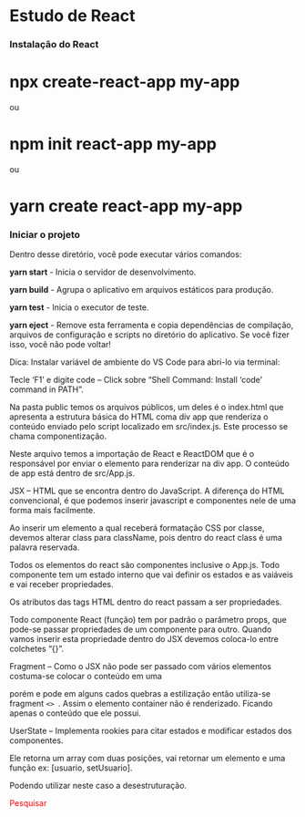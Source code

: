 # Estudo de React

<h3>Instalação do React</h3>

# npx create-react-app my-app

<p>ou</p>

# npm init react-app my-app

<p>ou</p>

# yarn create react-app my-app

<h3>Iniciar o projeto</h3>

<p>Dentro desse diretório, você pode executar vários comandos:</p>

<b>yarn start</b> - Inicia o servidor de desenvolvimento.</p>

<b>yarn build</b> - Agrupa o aplicativo em arquivos estáticos para produção.</p>

<b>yarn test</b> - Inicia o executor de teste.</p>

<b>yarn eject</b> - Remove esta ferramenta e copia dependências de compilação, arquivos de configuração e scripts no diretório do aplicativo. Se você fizer isso, você não pode voltar!</p>

<p>Dica: Instalar variável de ambiente do VS Code para abri-lo via terminal:</p>
<p>Tecle ‘F1’ e digite code – Click sobre “Shell Command: Install ‘code’ command in PATH”.</p>

<p>Na pasta public temos os arquivos públicos, um deles é o index.html que apresenta a estrutura básica do HTML coma div app que renderiza o conteúdo enviado pelo script localizado em src/index.js. Este processo se chama componentização.</p>

<p>Neste arquivo temos a importação de React e ReactDOM que é o responsável por enviar o elemento para renderizar na div app. O conteúdo de app está dentro de src/App.js.</p>

<p>JSX – HTML que se encontra dentro do JavaScript. A diferença do HTML convencional, é que podemos inserir javascript e componentes nele de uma forma mais facilmente.</p>

<p>Ao inserir um elemento a qual receberá formatação CSS por classe, devemos alterar class para className, pois dentro do react class é uma palavra reservada.</p>

<p>Todos os elementos do react são componentes inclusive o App.js. Todo componente tem um estado interno que vai definir os estados e as vaiáveis e vai receber propriedades.</p>

<p>Os atributos das tags HTML dentro do react passam a ser propriedades.</p>

<p>Todo componente React (função) tem por padrão o parâmetro props, que pode-se passar propriedades de um componente para outro. Quando vamos inserir esta propriedade dentro do JSX devemos coloca-lo entre colchetes “{}”.</p>

<p>Fragment – Como o JSX não pode ser passado com vários elementos costuma-se colocar o conteúdo em uma <code><div></div></code> porém e pode em alguns cados quebras a estilização então utiliza-se fragment <code><> </></code>. Assim o elemento container não é renderizado. Ficando apenas o conteúdo que ele possui.</p>

<p>UserState – Implementa rookies para citar estados e modificar estados dos componentes.</p>
<p>Ele retorna um array com duas posições, vai retornar um elemento e uma função ex: [usuario, setUsuario].</p>
<p>Podendo utilizar neste caso a desestruturação.</p>


<p style="color: red;">Pesquisar